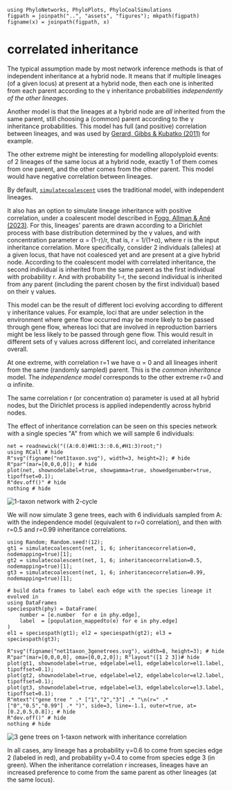 ```@setup correlated
using PhyloNetworks, PhyloPlots, PhyloCoalSimulations
figpath = joinpath("..", "assets", "figures"); mkpath(figpath)
figname(x) = joinpath(figpath, x)
```

# correlated inheritance

The typical assumption made by most network inference methods is that
of independent inheritance at a hybrid node. It means that if multiple
lineages (of a given locus) at present at a hybrid node, then each
one is inherited from each parent according to the γ inheritance probabilities
*independently of the other lineages*.

Another model is that the lineages at a hybrid node are *all* inherited
from the same parent, still choosing a (common) parent according to the γ
inheritance probabilities. This model has full (and positive) correlation
between lineages, and was used by
[Gerard, Gibbs & Kubatko (2011)](https://doi.org/10.1186/1471-2148-11-291)
for example.

The other extreme might be interesting for modelling allopolyploid events:
of 2 lineages of the same locus at a hybrid node, exactly 1 of them comes
from one parent, and the other comes from the other parent. This model
would have negative correlation between lineages.

By default, [`simulatecoalescent`](@ref) uses the traditional model,
with independent lineages.

It also has an option to simulate lineage inheritance with positive correlation,
under a coalescent model described in
[Fogg, Allman & Ané (2023)](https://doi.org/10.1093/sysbio/syad030).
For this, lineages' parents are drawn according to a Dirichlet process with
base distribution determined by the γ values, and with concentration parameter
α = (1-r)/r, that is, r = 1/(1+α), where r is the input inheritance correlation.
More specifically, consider 2 individuals (alleles) at a given locus,
that have not coalesced yet and are present at a give hybrid node.
According to the coalescent model with correlated inheritance,
the second individual is inherited from the same parent as the first individual
with probability r. And with probability 1-r, the second individual is
inherited from any parent (including the parent chosen by the first individual)
based on their γ values.

This model can be the result of different loci evolving according to different γ
inheritance values. For example, loci that are under selection in the environment
where gene flow occurred may be more likely to be passed through gene flow,
whereas loci that are involved in reproduction barriers might be less likely
to be passed through gene flow. This would result in different sets of γ values
across different loci, and correlated inheritance overall.

At one extreme, with correlation r=1 we have α = 0 and all lineages inherit
from the same (randomly sampled) parent. This is the *common inheritance* model.
The *independence model* corresponds to the other extreme r=0 and α infinite.

The same correlation r (or concentration α) parameter is used at all hybrid nodes,
but the Dirichlet process is applied independently across hybrid nodes.

The effect of inheritance correlation can be seen on this species network
with a single species "A" from which we will sample 6 individuals:

```@example correlated
net = readnewick("((A:0.0)#H1:3::0.6,#H1:3)root;")
using RCall # hide
R"svg"(figname("net1taxon.svg"), width=3, height=2); # hide
R"par"(mar=[0,0,0,0]); # hide
plot(net, shownodelabel=true, showgamma=true, showedgenumber=true, tipoffset=0.1);
R"dev.off()" # hide
nothing # hide
```
![1-taxon network with 2-cycle](../assets/figures/net1taxon.svg)

We will now simulate 3 gene trees, each with 6 individuals sampled from A:
with the independence model (equivalent to r=0 correlation), and then
with r=0.5 and r=0.99 inheritance correlations.

```@example correlated
using Random; Random.seed!(12);
gt1 = simulatecoalescent(net, 1, 6; inheritancecorrelation=0,    nodemapping=true)[1];
gt2 = simulatecoalescent(net, 1, 6; inheritancecorrelation=0.5,  nodemapping=true)[1];
gt3 = simulatecoalescent(net, 1, 6; inheritancecorrelation=0.99, nodemapping=true)[1];

# build data frames to label each edge with the species lineage it evolved in
using DataFrames
speciespath(phy) = DataFrame(
    number = [e.number  for e in phy.edge],
    label  = [population_mappedto(e) for e in phy.edge]
)
el1 = speciespath(gt1); el2 = speciespath(gt2); el3 = speciespath(gt3);

R"svg"(figname("net1taxon_3genetrees.svg"), width=8, height=3); # hide
R"par"(mar=[0,0,0,0], oma=[0,0,2,0]); R"layout"([1 2 3])# hide
plot(gt1, shownodelabel=true, edgelabel=el1, edgelabelcolor=el1.label, tipoffset=0.1);
plot(gt2, shownodelabel=true, edgelabel=el2, edgelabelcolor=el2.label, tipoffset=0.1);
plot(gt3, shownodelabel=true, edgelabel=el3, edgelabelcolor=el3.label, tipoffset=0.1);
R"mtext"("gene tree " .* ["1","2","3"] .* "\n(r=" .* ["0","0.5","0.99"] .* ")", side=3, line=-1.1, outer=true, at=[0.2,0.5,0.8]); # hide
R"dev.off()" # hide
nothing # hide
```
![3 gene trees on 1-taxon network with inheritance correlation](../assets/figures/net1taxon_3genetrees.svg)

In all cases, any lineage has a probability γ=0.6 to come from species edge 2
(labeled in red), and probability γ=0.4 to come from species edge 3 (in green).
When the inheritance correlation r increases, lineages have an increased
preference to come from the same parent as other lineages (at the same locus).
